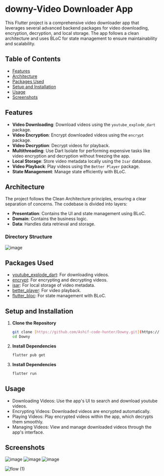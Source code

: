 # downy-Video Downloader App

This Flutter project is a comprehensive video downloader app that leverages several advanced backend packages for video downloading, encryption, decryption, and local storage. The app follows a clean architecture and uses BLoC for state management to ensure maintainability and scalability.

## Table of Contents
- [Features](#features)
- [Architecture](#architecture)
- [Packages Used](#packages-used)
- [Setup and Installation](#setup-and-installation)
- [Usage](#usage)
- [Screenshots](#screenshots)


## Features
- **Video Downloading**: Download videos using the `youtube_explode_dart` package.
- **Video Encryption**: Encrypt downloaded videos using the `encrypt` package.
- **Video Decryption**: Decrypt videos for playback.
- **Multithreading**: Use Dart Isolate for performing expensive tasks like video encryption and decryption without freezing the app.
- **Local Storage**: Store video metadata locally using the `Isar` database.
- **Video Playback**: Play videos using the `Better Player` package.
- **State Management**: Manage state efficiently with BLoC.

## Architecture
The project follows the Clean Architecture principles, ensuring a clear separation of concerns. The codebase is divided into layers:
- **Presentation**: Contains the UI and state management using BLoC.
- **Domain**: Contains the business logic.
- **Data**: Handles data retrieval and storage.

### Directory Structure


![image](https://github.com/Ashif-code-hunter/Downy/assets/71429125/ed1a5b63-1ed6-41a1-a6eb-5c0fb2c0fb88)


## Packages Used
- [youtube_explode_dart](https://pub.dev/packages/youtube_explode_dart): For downloading videos.
- [encrypt](https://pub.dev/packages/encrypt): For encrypting and decrypting videos.
- [isar](https://pub.dev/packages/isar): For local storage of video metadata.
- [better_player](https://pub.dev/packages/better_player): For video playback.
- [flutter_bloc](https://pub.dev/packages/flutter_bloc): For state management with BLoC.

## Setup and Installation
1. **Clone the Repository**
   ```bash
   git clone [https://github.com/Ashif-code-hunter/Downy.git](https://github.com/Ashif-code-hunter/Downy)
   cd Downy
2. **Install Dependencies**
   ```bash
   flutter pub get
3. **Install Dependencies**
   ```bash
   flutter run

   
## Usage
* Downloading Videos: Use the app's UI to search and download youtube videos.
* Encrypting Videos: Downloaded videos are encrypted automatically.
* Playing Videos: Play encrypted videos within the app, which decrypts them smoothly.
* Managing Videos: View and manage downloaded videos through the app's interface. 


## Screenshots
![image](https://github.com/Ashif-code-hunter/Downy/assets/71429125/f7e3d905-fbd8-4da1-9156-0a76b4e026f4)
![image](https://github.com/Ashif-code-hunter/Downy/assets/71429125/164f6867-0625-44b3-abc5-dcb012525b23)
![image](https://github.com/Ashif-code-hunter/Downy/assets/71429125/55983877-c5fa-424e-9d9b-82ff0cb714cf)

![flow (1)](https://github.com/Ashif-code-hunter/Downy/assets/71429125/c20fa57d-3fbd-469d-be24-8a5f628cb51f)






